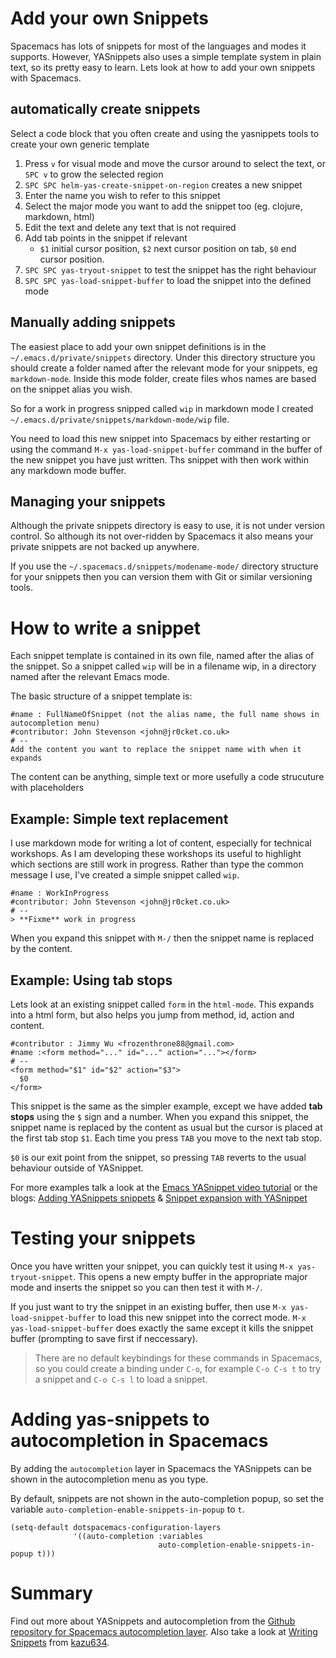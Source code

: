 # Add your own Snippets

Spacemacs has lots of snippets for most of the languages and modes it supports.  However, YASnippets also uses a simple template system in plain text, so its pretty easy to learn.  Lets look at how to add your own snippets with Spacemacs.

## automatically create snippets

Select a code block that you often create and using the yasnippets tools to create your own generic template

1. Press `v` for visual mode and move the cursor around to select the text, or `SPC v` to grow the selected region
2. `SPC SPC helm-yas-create-snippet-on-region` creates a new snippet
3. Enter the name you wish to refer to this snippet
4. Select the major mode you want to add the snippet too (eg. clojure, markdown, html)
5. Edit the text and delete any text that is not required
6. Add tab points in the snippet if relevant
     - `$1` initial cursor position, `$2` next cursor position on tab, `$0` end cursor position.
7. `SPC SPC yas-tryout-snippet` to test the snippet has the right behaviour
8. `SPC SPC yas-load-snippet-buffer` to load the snippet into the defined mode


## Manually adding snippets

The easiest place to add your own snippet definitions is in the `~/.emacs.d/private/snippets` directory.  Under this directory structure you should create a folder named after the relevant mode for your snippets, eg `markdown-mode`.  Inside this mode folder, create files whos names are based on the snippet alias you wish.

So for a work in progress snipped called `wip` in markdown mode I created `~/.emacs.d/private/snippets/markdown-mode/wip` file.

You need to load this new snippet into Spacemacs by either restarting or using the command `M-x yas-load-snippet-buffer` command in the buffer of the new snippet you have just written.  Ths snippet with then work within any markdown mode buffer.

## Managing your snippets

Although the private snippets directory is easy to use, it is not under version control.  So although its not over-ridden by Spacemacs it also means your private snippets are not backed up anywhere.

If you use the `~/.spacemacs.d/snippets/modename-mode/` directory structure for your snippets then you can version them with Git or similar versioning tools.


# How to write a snippet

Each snippet template is contained in its own file, named after the alias of the snippet.  So a snippet called `wip` will be in a filename wip, in a directory named after the relevant Emacs mode.

The basic structure of a snippet template is:

```
#name : FullNameOfSnippet (not the alias name, the full name shows in autocompletion menu)
#contributor: John Stevenson <john@jr0cket.co.uk>
# --
Add the content you want to replace the snippet name with when it expands
```
The content can be anything, simple text or more usefully a code strucuture with placeholders


## Example: Simple text replacement

I use markdown mode for writing a lot of content, especially for technical workshops.  As I am developing these workshops its useful to highlight which sections are still work in progress.  Rather than type the common message I use, I've created a simple snippet called `wip`.

```
#name : WorkInProgress
#contributor: John Stevenson <john@jr0cket.co.uk>
# --
> **Fixme** work in progress
```

When you expand this snippet with `M-/` then the snippet name is replaced by the content.

## Example: Using tab stops

Lets look at an existing snippet called `form` in the `html-mode`.  This expands into a html form, but also helps you jump from method, id, action and content.
```
#contributor : Jimmy Wu <frozenthrone88@gmail.com>
#name :<form method="..." id="..." action="..."></form>
# --
<form method="$1" id="$2" action="$3">
  $0
</form>
```

This snippet is the same as the simpler example, except we have added **tab stops** using the `$` sign and a number.  When you expand this snippet, the snippet name is replaced by the content as usual but the cursor is placed at the first tab stop `$1`.  Each time you press `TAB` you move to the next tab stop.

`$0` is our exit point from the snippet, so pressing `TAB` reverts to the usual behaviour outside of YASnippet.

For more examples talk a look at the [Emacs YASnippet video tutorial](https://www.youtube.com/watch?v=-4O-ZYjQxks) or the blogs: [Adding YASnippets snippets](http://jotham-city.com/blog/2015/03/21/adding-yasnippets-snippets/) & [Snippet expansion with YASnippet](http://cupfullofcode.com/blog/2013/02/26/snippet-expansion-with-yasnippet/index.html)


# Testing your snippets

Once you have written your snippet, you can quickly test it using `M-x yas-tryout-snippet`.  This opens a new empty buffer in the appropriate major mode and inserts the snippet so you can then test it with `M-/`.

If you just want to try the snippet in an existing buffer, then use `M-x yas-load-snippet-buffer` to load this new snippet into the correct mode.  `M-x yas-load-snippet-buffer` does exactly the same except it kills the snippet buffer (prompting to save first if neccessary).

> There are no default keybindings for these commands in Spacemacs, so you could create a binding under `C-o`, for example `C-o C-s t` to try a snippet and `C-o C-s l` to load a snippet.

# Adding yas-snippets to autocompletion in Spacemacs

By adding the `autocompletion` layer in Spacemacs the YASnippets can be shown in the autocompletion menu as you type.

By default, snippets are not shown in the auto-completion popup, so set the variable `auto-completion-enable-snippets-in-popup` to `t`.

```elisp
(setq-default dotspacemacs-configuration-layers
              '((auto-completion :variables
                                 auto-completion-enable-snippets-in-popup t)))
```

# Summary

Find out more about YASnippets and autocompletion from the [Github repository for Spacemacs autocompletion layer](https://github.com/syl20bnr/spacemacs/tree/master/layers/auto-completion).  Also take a look at [Writing Snippets](https://gist.github.com/kazu634/290872) from [kazu634](https://gist.github.com/kazu634).
